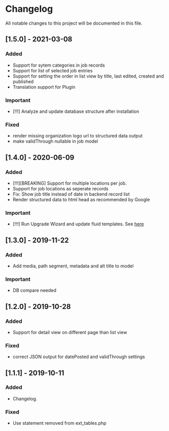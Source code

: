 # Changelog
All notable changes to this project will be documented in this file.

## [1.5.0] - 2021-03-08
### Added
- Support for sytem categories in job records
- Support for list of selected job entries
- Support for setting the order in list view by title, last edited, created and published
- Translation support for Plugin

### Important
- [!!!] Analyze and update database structure after installation

### Fixed
- render missing organization logo url to structured data output
- make validThrough nullable in job model

## [1.4.0] - 2020-06-09
### Added
- [!!!][BREAKING] Support for multiple locations per job.
- Support for job locations as seperate records
- Fix: Show job title instead of date in backend record list
- Render structured data to html head as recommended by Google

### Important
- [!!!] Run Upgrade Wizard and update fluid templates. See [here](./README.md#update-from-13-to-higher-Versions)

## [1.3.0] - 2019-11-22
### Added
- Add media, path segment, metadata and alt title to model

### Important
- DB compare needed

## [1.2.0] - 2019-10-28
### Added
- Support for detail view on different page than list view

### Fixed
- correct JSON output for datePosted and validThrough settings

## [1.1.1] - 2019-10-11
### Added
- Changelog.

### Fixed
- Use statement removed from ext_tables.php
